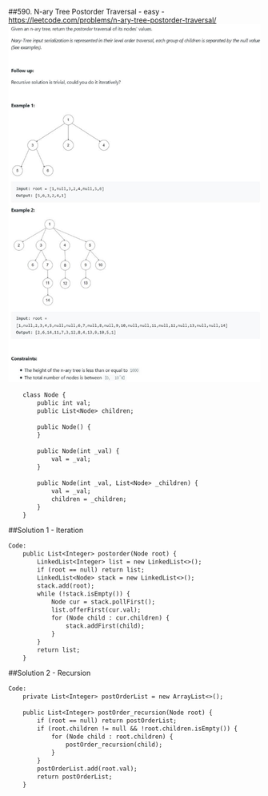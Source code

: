 ##590. N-ary Tree Postorder Traversal - easy - https://leetcode.com/problems/n-ary-tree-postorder-traversal/
![Image of /nray_tree_postorder](imgs//nray_tree_postorder.jpg)
```
    class Node {
        public int val;
        public List<Node> children;

        public Node() {
        }

        public Node(int _val) {
            val = _val;
        }

        public Node(int _val, List<Node> _children) {
            val = _val;
            children = _children;
        }
    }
```
##Solution 1 - Iteration
```
Code:
    public List<Integer> postorder(Node root) {
        LinkedList<Integer> list = new LinkedList<>();
        if (root == null) return list;
        LinkedList<Node> stack = new LinkedList<>();
        stack.add(root);
        while (!stack.isEmpty()) {
            Node cur = stack.pollFirst();
            list.offerFirst(cur.val);
            for (Node child : cur.children) {
                stack.addFirst(child);
            }
        }
        return list;
    }
```
##Solution 2 - Recursion
```
Code:
    private List<Integer> postOrderList = new ArrayList<>();

    public List<Integer> postOrder_recursion(Node root) {
        if (root == null) return postOrderList;
        if (root.children != null && !root.children.isEmpty()) {
            for (Node child : root.children) {
                postOrder_recursion(child);
            }
        }
        postOrderList.add(root.val);
        return postOrderList;
    }
```
